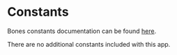 # Constants

Bones constants documentation can be found [here](https://github.com/bayfrontmedia/bones/blob/master/docs/utilities/constants.md).

There are no additional constants included with this app.
